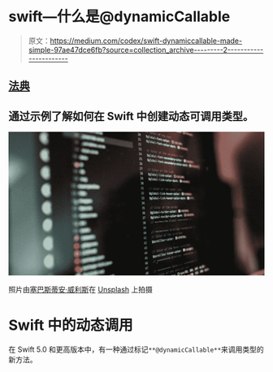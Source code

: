 # swift—什么是@dynamicCallable

> 原文：<https://medium.com/codex/swift-dynamiccallable-made-simple-97ae47dce6fb?source=collection_archive---------2----------------------->

## [法典](http://medium.com/codex)

## 通过示例了解如何在 Swift 中创建动态可调用类型。

![](img/787447778121c2af0a974661cc8341bd.png)

照片由[塞巴斯蒂安·威利斯](https://unsplash.com/@sebastiancoffee?utm_source=medium&utm_medium=referral)在 [Unsplash](https://unsplash.com?utm_source=medium&utm_medium=referral) 上拍摄

# Swift 中的动态调用

在 Swift 5.0 和更高版本中，有一种通过标记`**@dynamicCallable**`来调用类型的新方法。